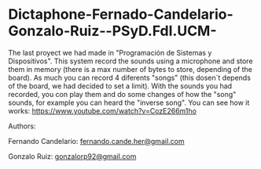 # Dictaphone-Fernado-Candelario-Gonzalo-Ruiz--PSyD.FdI.UCM-
The last proyect we had made in "Programación de Sistemas y Dispositivos". This system record the sounds using a microphone and store them in memory (there is a max number of bytes to store, depending of the board). As much you can record 4 diferents "songs" (this dosen´t depends of the board, we had decided to set a limit). With the sounds you had recorded, you con play them and do some changes of how the "song" sounds, for example you can heard the "inverse song". 
You can see how it works: https://www.youtube.com/watch?v=CozE266m1ho

Authors:
 
   Fernando Candelario: fernando.cande.her@gmail.com 
  
   Gonzalo Ruiz: gonzalorp92@gmail.com
   
 
